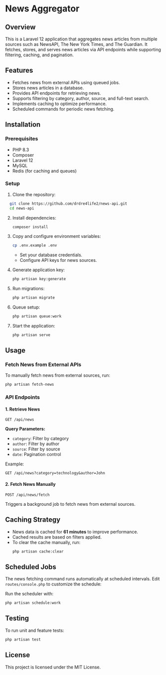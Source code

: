 #  News Aggregator

## Overview
This is a Laravel 12 application that aggregates news articles from multiple sources such as NewsAPI, The New York Times, and The Guardian. It fetches, stores, and serves news articles via API endpoints while supporting filtering, caching, and pagination.

## Features
- Fetches news from external APIs using queued jobs.
- Stores news articles in a database.
- Provides API endpoints for retrieving news.
- Supports filtering by category, author, source, and full-text search.
- Implements caching to optimize performance.
- Scheduled commands for periodic news fetching.

## Installation

### Prerequisites
- PHP 8.3
- Composer
- Laravel 12
- MySQL
- Redis (for caching and queues)

### Setup
1. Clone the repository:
 ```sh
   git clone https://github.com/drdre4life2/news-api.git
   cd news-api
   ```
2. Install dependencies:
   ```sh
   composer install
   ```
3. Copy and configure environment variables:
   ```sh
   cp .env.example .env
   ```
   - Set your database credentials.
   - Configure API keys for news sources.

4. Generate application key:
   ```sh
   php artisan key:generate
   ```

5. Run migrations:
   ```sh
   php artisan migrate
   ```


6. Queue setup:
   ```sh
   php artisan queue:work
   ```

7. Start the application:
   ```sh
   php artisan serve
   ```

## Usage

### Fetch News from External APIs
To manually fetch news from external sources, run:
```sh
php artisan fetch-news
```

### API Endpoints
#### 1. Retrieve News
```http
GET /api/news
```
**Query Parameters:**
- `category`: Filter by category
- `author`: Filter by author
- `source`: Filter by source
- `date`: Pagination control

Example:
```http
GET /api/news?category=technology&author=John
```

#### 2. Fetch News Manually
```http
POST /api/news/fetch
```
Triggers a background job to fetch news from external sources.

## Caching Strategy
- News data is cached for **61 minutes** to improve performance.
- Cached results are based on filters applied.
- To clear the cache manually, run:
  ```sh
  php artisan cache:clear
  ```

## Scheduled Jobs
The news fetching command runs automatically at scheduled intervals.
Edit `routes/console.php` to customize the schedule:

Run the scheduler with:
```sh
php artisan schedule:work
```

## Testing
To run unit and feature tests:
```sh
php artisan test
```

## License
This project is licensed under the MIT License.

